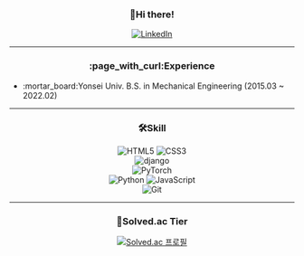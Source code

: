 <h3 align="center">👋Hi there!</h3>

<div align="center">
  
  [![LinkedIn](https://img.shields.io/badge/-LinkedIn-0a66c2?logo=LinkedIn&style=flat-square&link=https://www.linkedin.com/in/seung-jae-han-183255233/)](https://www.linkedin.com/in/seung-jae-han-183255233/)
  
</div>

<hr>
<h3 align="center">:page_with_curl:Experience</h3>

<div>
  
  <ul>
    <li>:mortar_board:Yonsei Univ. B.S. in Mechanical Engineering (2015.03 ~ 2022.02)</li>
  </ul>
  
</div>

<hr>

<h3 align="center">🛠Skill</h3>

<div align="center" style="text-align: center">
  
  ![HTML5](https://img.shields.io/badge/-HTML5-e34f26?logo=HTML5&logoColor=white&style=flat-square) ![CSS3](https://img.shields.io/badge/-CSS3-1572b6?logo=CSS3&logoColor=white&style=flat-square)
  <br>
  ![django](https://img.shields.io/badge/-django-092e20?logo=Django&logoColor=white&style=flat-square)
  <br>
  ![PyTorch](https://img.shields.io/badge/-PyTorch-ee4c2c?logo=PyTorch&logoColor=white&style=flat-square)
  <br>
  ![Python](https://img.shields.io/badge/-Python-3776ab?logo=Python&logoColor=white&style=flat-square) ![JavaScript](https://img.shields.io/badge/-JavaScript-f7df1e?logo=JavaScript&logoColor=black&style=flat-square)
  <br>
  ![Git](https://img.shields.io/badge/-Git-f05032?logo=Git&logoColor=white&style=flat-square)
  
</div>

<hr>

<h3 align="center">🏅Solved.ac Tier</h3>

<div align="center" style="text-align:center">
  
  [![Solved.ac 프로필](http://mazassumnida.wtf/api/v2/generate_badge?boj=hanndrednine)](https://solved.ac/hanndrednine)

</div>
